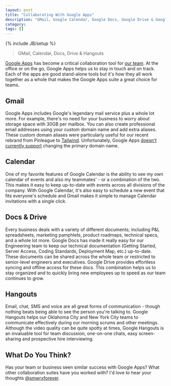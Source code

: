 ```yaml
---
layout: post
title: "Collaborating With Google Apps"
description: "GMail, Google Calendar, Google Docs, Google Drive & Google Hangouts"
category: 
tags: []
---
```

{% include JB/setup %}

<blockquote>
	<p>GMail, Calendar, Docs, Drive &amp; Hangouts</p>
</blockquote>

[Google Apps](http://www.google.com/enterprise/apps/business) has become a critical collaboration tool for [our team](http://developers.tailwindapp.com). At the office or on the go, Google Apps helps us to stay in touch and on track. Each of the apps are good stand-alone tools but it's how they all work together as a whole that makes the Google Apps suite a great choice for teams.

Gmail
-----
Google Apps includes Google's legendary mail service plus a whole lot more. For example, there's no need for your business to worry about storage space with 30GB per mailbox. You can also create professional email addresses using your custom domain name and add extra aliases. These custom domain aliases were particularly useful for our recent rebrand from Pinleague to [Tailwind](http://tailwindapp.com). Unfortunately, Google Apps [doesn't currently support](https://support.google.com/a/answer/54819) changing the primary domain name.

Calendar
--------
One of my favorite features of Google Calendar is the ability to see my own calendar of events and also my teammates' - or a combination of the two. This makes it easy to keep up-to-date with events across all divisions of the company. With Google Calendar, it's also easy to schedule a new event that fits everyone's schedule and Gmail makes it simple to manage Calendar invitations with a single click.

Docs & Drive
------------
Every business deals with a variety of different documents; including P&L spreadsheets, marketing pamphlets, product roadmaps, technical specs, and a whole lot more. Google Docs has made it really easy for our Engineering team to keep our technical documentation (Getting Started, Server Access, Coding Standards, Deployment Map, etc.) up-to-date. These documents can be shared across the whole team or restricted to senior-level engineers and executives. Google Drive provides effortless syncing and offline access for these docs. This combination helps us to stay organized and to quickly bring new employees up to speed as our team continues to grow.

Hangouts
--------
Email, chat, SMS and voice are all great forms of communication - though nothing beats being able to see the person you're talking to. Google Hangouts helps our Oklahoma City and New York City teams to communicate effectively during our morning scrums and other meetings. Although the video quality can be quite spotty at times, Google Hangouts is an invaluable tool for team discussion, one-on-one chats, easy screen-sharing and prospective hire interviewing.

What Do You Think?
------------------
Has your team or business seen similar success with Google Apps? What other collaboration suites have you worked with? I'd love to hear your thoughts [@smwrxforever](https://twitter.com/smwrxforever).
